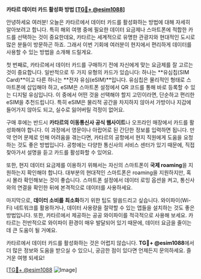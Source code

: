 **카타르 데이터 카드 활성화 방법 [[TG💪+ @esim1088](https://t.me/s/esim1088)]**

안녕하세요 여러분! 오늘은 카타르에서 데이터 카드를 활성화하는 방법에 대해 자세히 알아보려고 합니다. 특히 해외 여행 중에 필요한 데이터 요금제나 스마트폰에 적합한 카드를 선택하는 것이 중요한데요, 카타르는 세계적으로 유명한 관광지와 현대적인 도시로 많은 분들이 방문하곤 하죠. 그래서 이번 기회에 여러분이 현지에서 편리하게 데이터를 사용할 수 있는 방법을 소개해 드릴게요.

첫 번째로, 카타르에서 데이터 카드를 구매하기 전에 자신에게 맞는 요금제를 잘 고르는 것이 중요합니다. 일반적으로 두 가지 유형의 카드가 있습니다: 하나는 **유심칩(SIM Card)**이고 다른 하나는 **전자 유심(eSIM)**입니다. 유심칩은 물리적인 형태로 스마트폰에 삽입해야 하고, eSIM은 스마트폰 설정에서 QR 코드를 통해 바로 등록할 수 있는 디지털 유심입니다. 이 중에서 어떤 것을 선택해야 할지 고민이라면, 단순하고 편리한 eSIM을 추천드립니다. 특히 eSIM은 물리적 공간을 차지하지 않아서 가방이나 지갑에 들어가지 않아도 되고, 실수로 잃어버릴 걱정이 없어요.

구매 후에는 반드시 **카타르의 이동통신사 공식 웹사이트**나 오프라인 매장에서 카드를 활성화해야 합니다. 이 과정에서 영문이나 아랍어로 된 간단한 정보를 입력하면 됩니다. 만약 언어 문제로 인해 어려움을 겪는다면, 카타르의 공항에서 현지 직원에게 도움을 요청하는 것도 좋은 방법입니다. 공항에는 다양한 통신사의 서비스 센터가 있기 때문에, 직접 찾아가서 설명을 듣고 카드를 활성화할 수 있어요.

또한, 현지 데이터 요금제를 이용하기 위해서는 자신의 스마트폰이 **국제 roaming**을 지원하는지 확인해야 합니다. 대부분의 현대적인 스마트폰은 roaming을 지원하지만, 혹시 몰라 확인해보는 것이 좋습니다. 스마트폰 설정에서 데이터 로밍 옵션을 켜고, 통신사와의 연결을 확인한 뒤에 본격적으로 데이터를 사용하세요.

마지막으로, **데이터 소비를 최소화**하기 위한 팁도 말씀드리고 싶습니다. 와이파이(Wi-Fi) 네트워크를 활용하거나, 데이터 사용량을 절약할 수 있는 앱들을 설치하는 것도 좋은 방법입니다. 또한, 카타르에서 제공하는 공공 와이파이를 적극적으로 사용해 보세요. 카타르는 전반적으로 와이파이 환경이 매우 발달되어 있기 때문에, 데이터 요금을 줄이는 데 큰 도움이 될 거예요.

카타르에서 데이터 카드를 활성화하는 것은 어렵지 않습니다. **TG💪+ @esim1088**에서 더 많은 정보와 도움을 받으실 수 있으니, 궁금한 점이 있다면 언제든지 문의하세요. 즐거운 여행 되세요!

[[TG💪+ @esim1088](https://t.me/s/esim1088) ![Image](https://i.postimg.cc/Y0z9fWf4/image.png)]